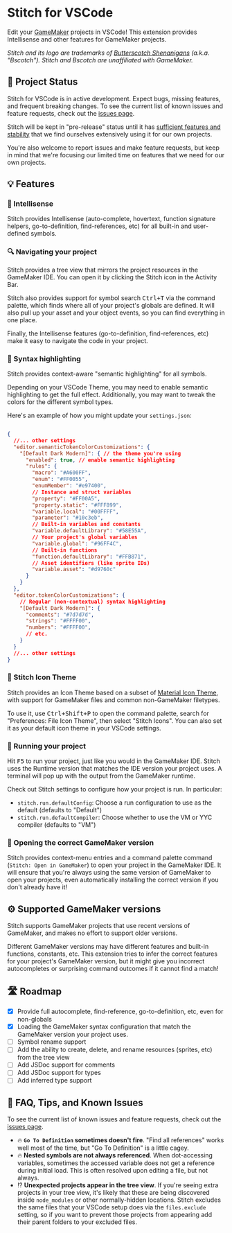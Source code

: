 # Stitch for VSCode

Edit your [GameMaker](https://gamemaker.io/en) projects in VSCode! This extension provides Intellisense and other features for GameMaker projects.

*Stitch and its logo are trademarks of [Butterscotch Shenanigans](https://www.bscotch.net) (a.k.a. "Bscotch"). Stitch and Bscotch are unaffiliated with GameMaker.*

## 🐛 Project Status

Stitch for VSCode is in active development. Expect bugs, missing features, and frequent breaking changes. To see the current list of known issues and feature requests, check out the [issues page](https://github.com/bscotch/stitch/issues?q=is%3Aopen+is%3Aissue+label%3A%22%3Akeyboard%3A+vscode%22).

Stitch will be kept in "pre-release" status until it has [sufficient features and stability](https://github.com/bscotch/stitch/milestone/2) that we find ourselves extensively using it for our own projects.

You're also welcome to report issues and make feature requests, but keep in mind that we're focusing our limited time on features that we need for our own projects.

## 💡 Features

### 🤖 Intellisense

Stitch provides Intellisense (auto-complete, hovertext, function signature helpers, go-to-definition, find-references, etc) for all built-in and user-defined symbols.

### 🔍 Navigating your project

Stitch provides a tree view that mirrors the project resources in the GameMaker IDE. You can open it by clicking the Stitch icon in the Activity Bar.

Stitch also provides support for symbol search <kbd><kbd>Ctrl</kbd>+<kbd>T</kbd></kbd> via the command palette, which finds where all of your project's globals are defined. It will also pull up your asset and your object events, so you can find everything in one place.

Finally, the Intellisense features (go-to-definition, find-references, etc) make it easy to navigate the code in your project.

### 🦋 Syntax highlighting

Stitch provides context-aware "semantic highlighting" for all symbols.

Depending on your VSCode Theme, you may need to enable semantic highlighting to get the full effect. Additionally, you may want to tweak the colors for the different symbol types.

Here's an example of how you might update your `settings.json`:

```json

{
  //... other settings
  "editor.semanticTokenColorCustomizations": {
    "[Default Dark Modern]": { // the theme you're using
      "enabled": true, // enable semantic highlighting
      "rules": {
        "macro": "#A600FF",
        "enum": "#FF0055",
        "enumMember": "#e97400",
        // Instance and struct variables
        "property": "#FF00A5",
        "property.static": "#FFF899",
        "variable.local": "#00FFFF",
        "parameter": "#10c3eb",
        // Built-in variables and constants
        "variable.defaultLibrary": "#58E55A",
        // Your project's global variables
        "variable.global": "#96FF4C",
        // Built-in functions
        "function.defaultLibrary": "#FFB871",
        // Asset identifiers (like sprite IDs)
        "variable.asset": "#d9760c"
      }
    }
  },
  "editor.tokenColorCustomizations": {
    // Regular (non-contextual) syntax highlighting
    "[Default Dark Modern]": {
      "comments": "#7d7d7d",
      "strings": "#FFFF00",
      "numbers": "#FFFF00",
      // etc.
    }
  }
  //... other settings
}
```

### 🎨 Stitch Icon Theme

Stitch provides an Icon Theme based on a subset of [Material Icon Theme](https://github.com/PKief/vscode-material-icon-theme), with support for GameMaker files and common non-GameMaker filetypes.

To use it, use <kbd><kbd>Ctrl</kbd>+<kbd>Shift</kbd>+<kbd>P</kbd></kbd> to open the command palette, search for "Preferences: File Icon Theme", then select "Stitch Icons". You can also set it as your default icon theme in your VSCode settings.

### 🚀 Running your project

Hit <kbd>F5</kbd> to run your project, just like you would in the GameMaker IDE. Stitch uses the Runtime version that matches the IDE version your project uses. A terminal will pop up with the output from the GameMaker runtime.

Check out Stitch settings to configure how your project is run. In particular:

- `stitch.run.defaultConfig`: Choose a run configuration to use as the default (defaults to "Default")
- `stitch.run.defaultCompiler`: Choose whether to use the VM or YYC compiler (defaults to "VM")


### 📝 Opening the correct GameMaker version

Stitch provides context-menu entries and a command palette command (`Stitch: Open in GameMaker`) to open your project in the GameMaker IDE. It will ensure that you're always using the same version of GameMaker to open your projects, even automatically installing the correct version if you don't already have it!

## ⚙️ Supported GameMaker versions

Stitch supports GameMaker projects that use recent versions of GameMaker, and makes no effort to support older versions.

Different GameMaker versions may have different features and built-in functions, constants, etc. This extension tries to infer the correct features for your project's GameMaker version, but it might give you incorrect autocompletes or surprising command outcomes if it cannot find a match!

## 🛣️ Roadmap

- [x] Provide full autocomplete, find-reference, go-to-definition, etc, even for non-globals
- [x] Loading the GameMaker syntax configuration that match the GameMaker version your project uses.
- [ ] Symbol rename support
- [ ] Add the ability to create, delete, and rename resources (sprites, etc) from the tree view
- [ ] Add JSDoc support for comments
- [ ] Add JSDoc support for types
- [ ] Add inferred type support

## 🤔 FAQ, Tips, and Known Issues

To see the current list of known issues and feature requests, check out the [issues page](https://github.com/bscotch/stitch/issues?q=is%3Aopen+is%3Aissue+label%3A%22%3Akeyboard%3A+vscode%22).

- 🔥 **`Go To Definition` sometimes doesn't fire**. "Find all references" works well most of the time, but "Go To Definition" is a little cagey.
- 🔥 **Nested symbols are not always referenced**. When dot-accessing variables, sometimes the accessed variable does not get a reference during initial load. This is often resolved upon editing a file, but not always.
- ⁉️ **Unexpected projects appear in the tree view**. If you're seeing extra projects in your tree view, it's likely that these are being discovered inside `node_modules` or other normally-hidden locations. Stitch excludes the same files that your VSCode setup does via the `files.exclude` setting, so if you want to prevent those projects from appearing add their parent folders to your excluded files.